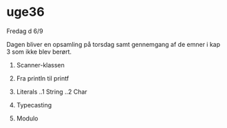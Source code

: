 # uge36
Fredag d 6/9

Dagen bliver en opsamling på torsdag samt gennemgang af de emner i kap 3 som ikke blev berørt.
1) Scanner-klassen

2) Fra println til printf

3) Literals 
..1 String
..2 Char

4) Typecasting
5) Modulo




